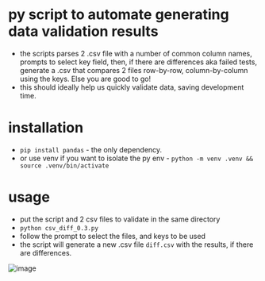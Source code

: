# py script to automate generating data validation results
- the scripts parses 2 .csv file with a number of common column names, prompts to select key field, then, if there are differences aka failed tests, generate a .csv that compares 2 files row-by-row, column-by-column using the keys. Else you are good to go!
- this should ideally help us quickly validate data, saving development time.

# installation
- `pip install pandas` - the only dependency.
- or use venv if you want to isolate the py env - `python -m venv .venv && source .venv/bin/activate`


# usage
- put the script and 2 csv files to validate in the same directory
- `python csv_diff_0.3.py`
- follow the prompt to select the files, and keys to be used
- the script will generate a new .csv file `diff.csv` with the results, if there are differences.

![image](https://github.com/user-attachments/assets/8929693a-ed2b-489a-862c-631c82d1b89a)
